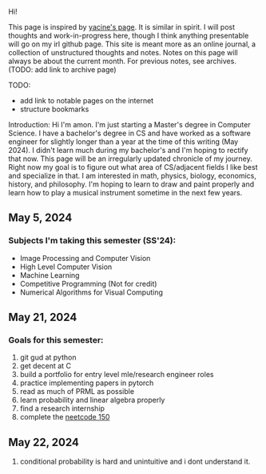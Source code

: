 Hi!

This page is inspired by [yacine's page](https://yacine.ca/). It is similar in spirit. I will post thoughts and work-in-progress here, though I think anything presentable will go on my irl github page. This site is meant more as an online journal, a collection of unstructured thoughts and notes. Notes on this page will always be about the current month. For previous notes, see archives.(TODO: add link to archive page)

TODO:
- add link to notable pages on the internet
- structure bookmarks

Introduction:
Hi I'm amon. I'm just starting a Master's degree in Computer Science. I have a bachelor's degree in CS and have worked as a software engineer for slightly longer than a year at the time of this writing (May 2024). I didn't learn much during my bachelor's and I'm hoping to rectify that now. This page will be an irregularly updated chronicle of my journey. Right now my goal is to figure out what area of CS/adjacent fields I like best and specialize in that. I am interested in math, physics, biology, economics, history, and philosophy. I'm hoping to learn to draw and paint properly and learn how to play a musical instrument sometime in the next few years.


## May 5, 2024
### Subjects I'm taking this semester (SS'24):
- Image Processing and Computer Vision
- High Level Computer Vision
- Machine Learning
- Competitive Programming (Not for credit)
- Numerical Algorithms for Visual Computing

## May 21, 2024
### Goals for this semester:
1. git gud at python
2. get decent at C
3. build a portfolio for entry level mle/research engineer roles
4. practice implementing papers in pytorch
5. read as much of PRML as possible
6. learn probability and linear algebra properly
7. find a research internship
8. complete the [neetcode 150](https://neetcode.io/practice)

## May 22, 2024
1. conditional probability is hard and unintuitive and i dont understand it.
